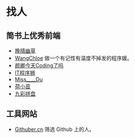 # 找人
## 简书上优秀前端
* [晚晴幽草](http://www.jianshu.com/u/9aae3d8f4c3d)
* [WangChloe](http://www.jianshu.com/u/10fc79e42608) 做一个有记性有温度不掉发的程序媛。
* [颜卿今天Coding了吗](http://www.jianshu.com/u/e343d00ee6f6)
* [IT程序狮](http://www.jianshu.com/u/da75e2609fe6)
* [Miss____Du](http://www.jianshu.com/u/81b9f97608ba)
* [荷小音](http://www.jianshu.com/u/f82491f86116)
* [九彩拼盘](http://www.jianshu.com/u/EhUmA3)

## 工具网站
* [Githuber.cn](http://githuber.cn/) 筛选 Github 上的人。
